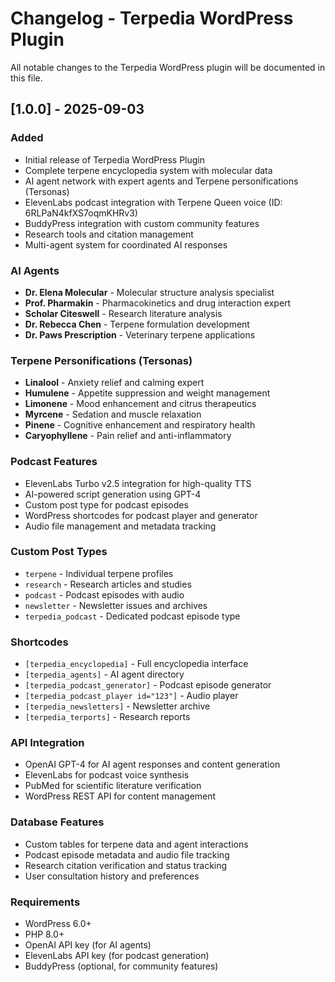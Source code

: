 # Changelog - Terpedia WordPress Plugin

All notable changes to the Terpedia WordPress plugin will be documented in this file.

## [1.0.0] - 2025-09-03

### Added
- Initial release of Terpedia WordPress Plugin
- Complete terpene encyclopedia system with molecular data
- AI agent network with expert agents and Terpene personifications (Tersonas)
- ElevenLabs podcast integration with Terpene Queen voice (ID: 6RLPaN4kfXS7oqmKHRv3)
- BuddyPress integration with custom community features
- Research tools and citation management
- Multi-agent system for coordinated AI responses

### AI Agents
- **Dr. Elena Molecular** - Molecular structure analysis specialist
- **Prof. Pharmakin** - Pharmacokinetics and drug interaction expert
- **Scholar Citeswell** - Research literature analysis
- **Dr. Rebecca Chen** - Terpene formulation development
- **Dr. Paws Prescription** - Veterinary terpene applications

### Terpene Personifications (Tersonas)
- **Linalool** - Anxiety relief and calming expert
- **Humulene** - Appetite suppression and weight management
- **Limonene** - Mood enhancement and citrus therapeutics
- **Myrcene** - Sedation and muscle relaxation
- **Pinene** - Cognitive enhancement and respiratory health
- **Caryophyllene** - Pain relief and anti-inflammatory

### Podcast Features
- ElevenLabs Turbo v2.5 integration for high-quality TTS
- AI-powered script generation using GPT-4
- Custom post type for podcast episodes
- WordPress shortcodes for podcast player and generator
- Audio file management and metadata tracking

### Custom Post Types
- `terpene` - Individual terpene profiles
- `research` - Research articles and studies
- `podcast` - Podcast episodes with audio
- `newsletter` - Newsletter issues and archives
- `terpedia_podcast` - Dedicated podcast episode type

### Shortcodes
- `[terpedia_encyclopedia]` - Full encyclopedia interface
- `[terpedia_agents]` - AI agent directory
- `[terpedia_podcast_generator]` - Podcast episode generator
- `[terpedia_podcast_player id="123"]` - Audio player
- `[terpedia_newsletters]` - Newsletter archive
- `[terpedia_terports]` - Research reports

### API Integration
- OpenAI GPT-4 for AI agent responses and content generation
- ElevenLabs for podcast voice synthesis
- PubMed for scientific literature verification
- WordPress REST API for content management

### Database Features
- Custom tables for terpene data and agent interactions
- Podcast episode metadata and audio file tracking
- Research citation verification and status tracking
- User consultation history and preferences

### Requirements
- WordPress 6.0+
- PHP 8.0+
- OpenAI API key (for AI agents)
- ElevenLabs API key (for podcast generation)
- BuddyPress (optional, for community features)